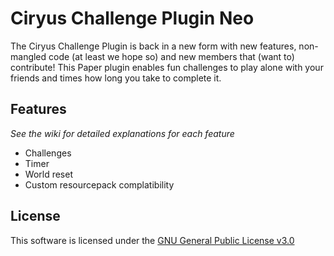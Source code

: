 # Ciryus Challenge Plugin Neo

The Ciryus Challenge Plugin is back in a new form with new features, non-mangled code (at least we hope so) and new members that (want to) contribute!
This Paper plugin enables fun challenges to play alone with your friends and times how long you take to complete it.

## Features

*See the wiki for detailed explanations for each feature*

- Challenges
- Timer
- World reset
- Custom resourcepack complatibility

## License

This software is licensed under the [GNU General Public License v3.0](https://github.com/CiryusMedia/ChallengesNeo/blob/master/LICENSE)
